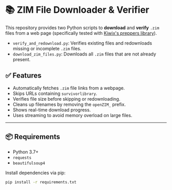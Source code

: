 # 📚 ZIM File Downloader & Verifier

This repository provides two Python scripts to **download** and **verify** `.zim` files from a web page (specifically tested with [Kiwix's preppers library](https://premium-preppers.demo.hotspot.kiwix.org/download/)).

- `verify_and_redownload.py`: Verifies existing files and redownloads missing or incomplete `.zim` files.
- `download_zim_files.py`: Downloads all `.zim` files that are not already present.

## ✅ Features

- Automatically fetches `.zim` file links from a webpage.
- Skips URLs containing `survivorlibrary`.
- Verifies file size before skipping or redownloading.
- Cleans up filenames by removing the `openZIM_` prefix.
- Shows real-time download progress.
- Uses streaming to avoid memory overload on large files.

---

## 📦 Requirements

- Python 3.7+
- `requests`
- `beautifulsoup4`

Install dependencies via pip:

```bash
pip install -r requirements.txt
